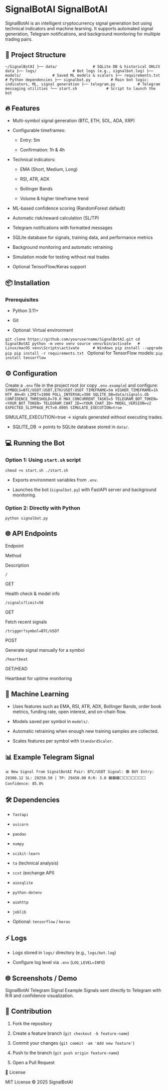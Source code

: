 # SignalBotAI SignalBotAI
 
SignalBotAI is an intelligent cryptocurrency signal generation bot using technical indicators and machine learning. It supports automated signal generation, Telegram notifications, and background monitoring for multiple trading pairs.
  
## 📂 Project Structure
 `~/SignalBotAI ├── data/                # SQLite DB & historical OHLCV data ├── logs/                # Bot logs (e.g., signalbot.log) ├── models/              # Saved ML models & scalers ├── requirements.txt     # Python dependencies ├── signalbot.py         # Main bot logic: indicators, ML, signal generation ├── telegram.py          # Telegram messaging utilities └── start.sh             # Script to launch the bot `  
## 🔥 Features
 
 
- Multi-symbol signal generation (BTC, ETH, SOL, ADA, XRP)
 
- Configurable timeframes: 
 
  - Entry: 5m
 
  - Confirmation: 1h & 4h
 

 
 
- Technical indicators: 
 
  - EMA (Short, Medium, Long)
 
  - RSI, ATR, ADX
 
  - Bollinger Bands
 
  - Volume & higher timeframe trend
 

 
 
- ML-based confidence scoring (RandomForest default)
 
- Automatic risk/reward calculation (SL/TP)
 
- Telegram notifications with formatted messages
 
- SQLite database for signals, training data, and performance metrics
 
- Background monitoring and automatic retraining
 
- Simulation mode for testing without real trades
 
- Optional TensorFlow/Keras support
 

  
## 📦 Installation
 
### Prerequisites
 
 
- Python 3.11+
 
- Git
 
- Optional: Virtual environment
 

 `git clone https://github.com/yourusername/SignalBotAI.git cd SignalBotAI python -m venv venv source venv/bin/activate   # Linux/macOS venv\Scripts\activate      # Windows pip install --upgrade pip pip install -r requirements.txt ` 
Optional for TensorFlow models:
 `pip install tensorflow `  
## ⚙️ Configuration
 
Create a `.env` file in the project root (or copy `.env.example`) and configure:
 `SYMBOLS=BTC/USDT:USDT,ETH/USDT:USDT TIMEFRAME=5m HIGHER_TIMEFRAME=1h HTF_4H=4h LIMIT=1000 POLL_INTERVAL=300 SQLITE_DB=data/signals.db CONFIDENCE_THRESHOLD=70.0 MAX_CONCURRENT_TASKS=5 TELEGRAM_BOT_TOKEN=<YOUR_BOT_TOKEN> TELEGRAM_CHAT_ID=<YOUR_CHAT_ID> MODEL_VERSION=v2 EXPECTED_SLIPPAGE_PCT=0.0005 SIMULATE_EXECUTION=true ` 
 
 SIMULATE_EXECUTION=true → signals generated without executing trades.
 
- SQLITE_DB → points to SQLite database stored in `data/`.
 

  
## 💻 Running the Bot
 
### Option 1: Using `start.sh` script
 `chmod +x start.sh ./start.sh ` 
 
- Exports environment variables from `.env`.
 
- Launches the bot (`signalbot.py`) with FastAPI server and background monitoring.
 

 
### Option 2: Directly with Python
 `python signalbot.py `  
## 🌐 API Endpoints
 
  
 
Endpoint
 
Method
 
Description
 
   
 
`/`
 
GET
 
Health check & model info
 
 
 
`/signals?limit=50`
 
GET
 
Fetch recent signals
 
 
 
`/trigger?symbol=BTC/USDT`
 
POST
 
Generate signal manually for a symbol
 
 
 
`/heartbeat`
 
GET/HEAD
 
Heartbeat for uptime monitoring
 
  
  
## 🧠 Machine Learning
 
 
- Uses features such as EMA, RSI, ATR, ADX, Bollinger Bands, order book metrics, funding rate, open interest, and on-chain flow.
 
- Models saved per symbol in `models/`.
 
- Automatic retraining when enough new training samples are collected.
 
- Scales features per symbol with `StandardScaler`.
 

  
## 📊 Example Telegram Signal
 `📊 New Signal from SignalBotAI Pair: BTC/USDT Signal: 🟢 BUY Entry: 29300.12 SL: 29250.50 | TP: 29450.00 R:R: 3.0 🟩🟩🟩⬜⬜⬜⬜⬜⬜⬜ Confidence: 85.0% `  
## 🛠 Dependencies
 
 
- `fastapi`
 
- `uvicorn`
 
- `pandas`
 
- `numpy`
 
- `scikit-learn`
 
- `ta` (technical analysis)
 
- `ccxt` (exchange API)
 
- `aiosqlite`
 
- `python-dotenv`
 
- `aiohttp`
 
- `joblib`
 
- Optional: `tensorflow` / `keras`
 

  
## ⚡ Logs
 
 
- Logs stored in `logs/` directory (e.g., `logs/bot.log`)
 
- Configure log level via `.env` (`LOG_LEVEL=INFO`)
 

  
## 🌐 Screenshots / Demo
 
SignalBotAI Telegram Signal Example Signals sent directly to Telegram with R:R and confidence visualization.
  
## 🤝 Contribution
 
 
1. Fork the repository
 
2. Create a feature branch (`git checkout -b feature-name`)
 
3. Commit your changes (`git commit -am 'Add new feature'`)
 
4. Push to the branch (`git push origin feature-name`)
 
5. Open a Pull Request
 

  
📜 License
 
MIT License © 2025 SignalBotAI
 
